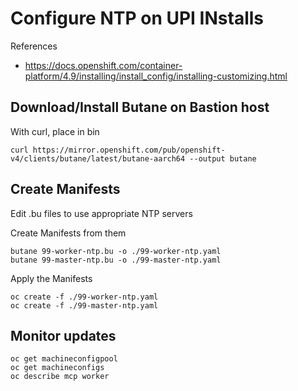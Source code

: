 # Configure NTP on UPI INstalls

References
 - https://docs.openshift.com/container-platform/4.9/installing/install_config/installing-customizing.html


## Download/Install Butane on Bastion host

With curl, place in bin
```
curl https://mirror.openshift.com/pub/openshift-v4/clients/butane/latest/butane-aarch64 --output butane
```

## Create Manifests

Edit .bu files to use appropriate NTP servers

Create Manifests from them
```
butane 99-worker-ntp.bu -o ./99-worker-ntp.yaml
butane 99-master-ntp.bu -o ./99-master-ntp.yaml
```

Apply the Manifests
```
oc create -f ./99-worker-ntp.yaml
oc create -f ./99-master-ntp.yaml
```

## Monitor updates
```
oc get machineconfigpool
oc get machineconfigs
oc describe mcp worker
```